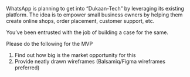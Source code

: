 WhatsApp is planning to get into “Dukaan-Tech” by leveraging its existing platform. The idea is
to empower small business owners by helping them create online shops, order placement,
customer support, etc.

You’ve been entrusted with the job of building a case for the same.

Please do the following for the MVP
1. Find out how big is the market opportunity for this
2. Provide neatly drawn wireframes (Balsamiq/Figma wireframes preferred)
